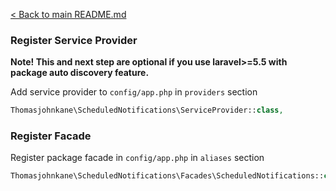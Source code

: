 [< Back to main README.md](../README.md)
### Register Service Provider

**Note! This and next step are optional if you use laravel>=5.5 with package
auto discovery feature.**

Add service provider to `config/app.php` in `providers` section
```php
Thomasjohnkane\ScheduledNotifications\ServiceProvider::class,
```

### Register Facade

Register package facade in `config/app.php` in `aliases` section
```php
Thomasjohnkane\ScheduledNotifications\Facades\ScheduledNotifications::class,
```
